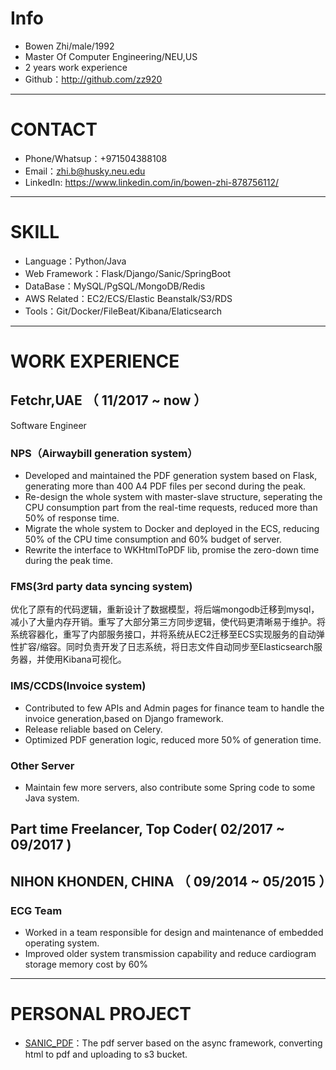 # Info

 - Bowen Zhi/male/1992 
 - Master Of Computer Engineering/NEU,US
 - 2 years work experience
 - Github：http://github.com/zz920

---

# CONTACT

- Phone/Whatsup：+971504388108 
- Email：zhi.b@husky.neu.edu
- LinkedIn: https://www.linkedin.com/in/bowen-zhi-878756112/

---

# SKILL

- Language：Python/Java
- Web Framework：Flask/Django/Sanic/SpringBoot
- DataBase：MySQL/PgSQL/MongoDB/Redis
- AWS Related：EC2/ECS/Elastic Beanstalk/S3/RDS
- Tools：Git/Docker/FileBeat/Kibana/Elaticsearch

---

# WORK EXPERIENCE

 
## Fetchr,UAE （ 11/2017 ~ now ）
Software Engineer
### NPS（Airwaybill generation system）
* Developed and maintained the PDF generation system based on Flask, generating more than 400 A4 PDF files per second during the peak.
* Re-design the whole system with master-slave structure, seperating the CPU consumption part from the real-time requests, reduced more than 50% of response time. 
* Migrate the whole system to Docker and deployed in the ECS, reducing 50% of the CPU time consumption and 60% budget of server. 
* Rewrite the interface to WKHtmlToPDF lib, promise the zero-down time during the peak time. 

### FMS(3rd party data syncing system)
优化了原有的代码逻辑，重新设计了数据模型，将后端mongodb迁移到mysql，减小了大量内存开销。重写了大部分第三方同步逻辑，使代码更清晰易于维护。将系统容器化，重写了内部服务接口，并将系统从EC2迁移至ECS实现服务的自动弹性扩容/缩容。同时负责开发了日志系统，将日志文件自动同步至Elasticsearch服务器，并使用Kibana可视化。


### IMS/CCDS(Invoice system)
* Contributed to few APIs and Admin pages for finance team to handle the invoice generation,based on Django framework.
* Release reliable based on Celery. 
* Optimized PDF generation logic, reduced more 50% of generation time.


### Other Server
* Maintain few more servers, also contribute some Spring code to some Java system.

## Part time Freelancer, Top Coder( 02/2017 ~ 09/2017 )


## NIHON KHONDEN, CHINA （ 09/2014 ~ 05/2015 ）

### ECG Team
* Worked in a team responsible for design and maintenance of embedded operating system.
* Improved older system transmission capability and reduce cardiogram storage memory cost by 60%

---

# PERSONAL PROJECT

 - [SANIC_PDF](https://github.com/zz920/sanic_pdf)：The pdf server based on the async framework, converting html to pdf and uploading to s3 bucket.
